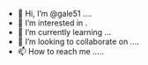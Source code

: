 - 👋 Hi, I’m @gale51 ....
- 👀 I’m interested in .
- 🌱 I’m currently learning ...
- 💞️ I’m looking to collaborate on ....
- 📫 How to reach me .....

<!---
gale51/gale51 is a ✨ special ✨ repository because its `README.md` (this file) appears on your GitHub profile.
You can click the Preview link to take a look at your changes.
--->

